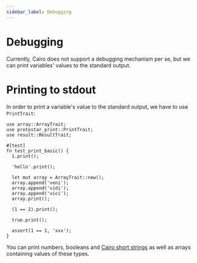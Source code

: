 ```yaml
---
sidebar_label: Debugging
---
```


# Debugging 

Currently, Cairo does not support a debugging mechanism per se, but we can print variables' values to the standard output.

# Printing to stdout

In order to print a variable's value to the standard output, we have to use `PrintTrait`:

```
use array::ArrayTrait;
use protostar_print::PrintTrait;
use result::ResultTrait;

#[test]
fn test_print_basic() {
  1.print();

  'hello'.print();

  let mut array = ArrayTrait::new();
  array.append('veni');
  array.append('vidi');
  array.append('vici');
  array.print();

  (1 == 2).print();

  true.print();

  assert(1 == 1, 'xxx');
}
```

You can print numbers, booleans and [Cairo short strings](https://www.cairo-lang.org/docs/how_cairo_works/consts.html#short-string-literals) as well as arrays containing values of these types.
